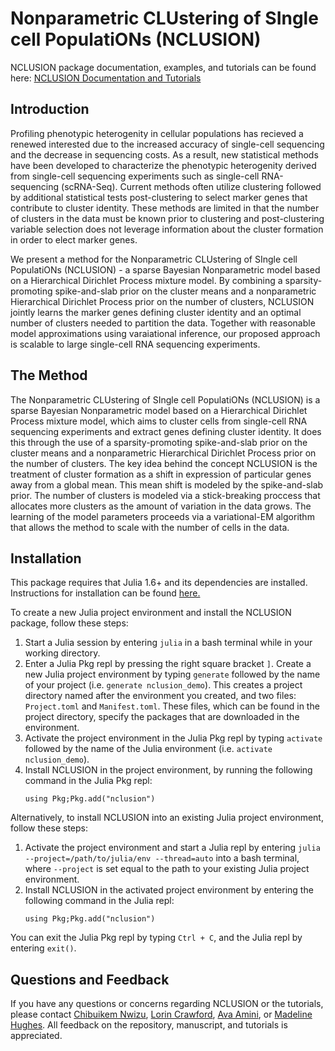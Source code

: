 # Nonparametric CLUstering of SIngle cell PopulatiONs (NCLUSION)

NCLUSION package documentation, examples, and tutorials can be found here: <a href="https://microsoft.github.io/nclusion"> NCLUSION Documentation and Tutorials </a>

## Introduction

<p>Profiling phenotypic heterogenity in cellular populations has recieved a
renewed interested due to the increased accuracy of single-cell
sequencing and the decrease in sequencing costs. As a result, new statistical
methods have been developed to characterize the phenotypic heterogenity derived
from single-cell sequencing experiments such as single-cell RNA-sequencing
(scRNA-Seq). Current methods often utilize clustering followed
by additional statistical tests post-clustering to select marker
genes that contribute to cluster identity. These methods are limited in that
the number of clusters in the data must be known prior to clustering and
post-clustering variable selection does not leverage information about the
cluster formation in order to elect marker genes.</p>
<p>We present a method for the Nonparametric CLUstering of SIngle cell PopulatiONs (NCLUSION) - a sparse Bayesian Nonparametric model based on a Hierarchical Dirichlet Process mixture model. By combining a sparsity-promoting spike-and-slab prior on the cluster means and a nonparametric Hierarchical Dirichlet Process prior on the number of clusters, NCLUSION jointly learns the marker genes defining cluster identity and an optimal number of clusters needed to partition the data. Together with reasonable model approximations using varaiational inference, our proposed approach is scalable to large single-cell RNA sequencing experiments.</p>

## The Method

<p>The Nonparametric CLUstering of SIngle cell PopulatiONs (NCLUSION) is a
sparse Bayesian Nonparametric model based on a Hierarchical Dirichlet Process
mixture model, which aims to cluster cells from single-cell RNA sequencing
experiments and extract genes defining cluster
identity. It does this through the use of a
sparsity-promoting spike-and-slab prior on the cluster means and a nonparametric
Hierarchical Dirichlet Process prior on the number of clusters. The key idea
behind the concept NCLUSION is the treatment of cluster formation as a shift in
expression of particular genes away from a global mean. This mean shift is
modeled by the spike-and-slab prior. The number of clusters is modeled via a
stick-breaking proccess that allocates more clusters as the amount of variation
in the data grows. The learning of the model parameters proceeds via a
variational-EM algorithm that allows the method to scale with the number of
cells in the data.</p>

## Installation

This package requires that Julia 1.6+ and its dependencies are installed. Instructions for installation can be found <a href="https://github.com/JuliaLang/julia"> here. </a>

To create a new Julia project environment and install the NCLUSION package, follow these steps:

<ol><li> Start a Julia session by entering <code>julia</code> in a bash terminal while in
your working directory.</li> <li>  Enter a Julia Pkg repl by pressing the right square bracket <code>]</code>.
  Create a new Julia project environment by typing <code>generate</code> followed by the name of your project (i.e. <code>generate nclusion_demo</code>). This creates a project
  directory named after the environment you created, and two files: <code>Project.toml</code>
  and <code>Manifest.toml</code>.
  These files, which can be found in the project
directory, specify the packages that are downloaded in the environment.</li>
<li>Activate the project environment in the Julia Pkg repl by typing <code>activate</code>
followed by the name of the Julia environment (i.e. <code>activate
nclusion_demo</code>).</li> <li>Install NCLUSION in the project environment, by running the following command in the
  Julia Pkg repl:<pre><code>using Pkg;Pkg.add("nclusion")</code></pre></li></ol>

Alternatively, to install NCLUSION into an existing Julia project environment, follow these steps:

<ol><li>Activate the project environment and start a Julia repl by entering <code>julia --project=/path/to/julia/env --thread=auto</code> into a bash terminal, where <code>--project</code> is set equal to the path to your existing Julia project environment.</li>
  <li>Install NCLUSION in the activated project environment by entering the
  following command in the Julia repl: <pre><code>using Pkg;Pkg.add("nclusion")</code></pre></li></ol>

You can exit the Julia Pkg repl by typing <code>Ctrl + C</code>, and the Julia repl by entering <code>exit()</code>.

## Questions and Feedback

If you have any questions or concerns regarding NCLUSION or the tutorials, please contact <a href="mailto:chibuikem_nwizu@brown.edu"> Chibuikem Nwizu</a>, <a href="mailto:lcrawford@microsoft.com"> Lorin Crawford</a>, <a href="mailto:ava.amini@microsoft.com"> Ava Amini</a>, or <a href="mailto:v-mahughes@microsoft.com"> Madeline Hughes</a>. All feedback on the repository, manuscript, and tutorials is appreciated.

